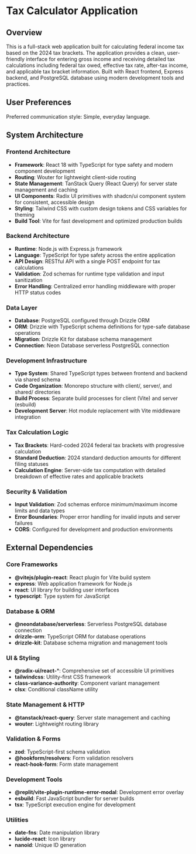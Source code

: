 # Tax Calculator Application

## Overview

This is a full-stack web application built for calculating federal income tax based on the 2024 tax brackets. The application provides a clean, user-friendly interface for entering gross income and receiving detailed tax calculations including federal tax owed, effective tax rate, after-tax income, and applicable tax bracket information. Built with React frontend, Express backend, and PostgreSQL database using modern development tools and practices.

## User Preferences

Preferred communication style: Simple, everyday language.

## System Architecture

### Frontend Architecture
- **Framework**: React 18 with TypeScript for type safety and modern component development
- **Routing**: Wouter for lightweight client-side routing
- **State Management**: TanStack Query (React Query) for server state management and caching
- **UI Components**: Radix UI primitives with shadcn/ui component system for consistent, accessible design
- **Styling**: Tailwind CSS with custom design tokens and CSS variables for theming
- **Build Tool**: Vite for fast development and optimized production builds

### Backend Architecture
- **Runtime**: Node.js with Express.js framework
- **Language**: TypeScript for type safety across the entire application
- **API Design**: RESTful API with a single POST endpoint for tax calculations
- **Validation**: Zod schemas for runtime type validation and input sanitization
- **Error Handling**: Centralized error handling middleware with proper HTTP status codes

### Data Layer
- **Database**: PostgreSQL configured through Drizzle ORM
- **ORM**: Drizzle with TypeScript schema definitions for type-safe database operations
- **Migration**: Drizzle Kit for database schema management
- **Connection**: Neon Database serverless PostgreSQL connection

### Development Infrastructure
- **Type System**: Shared TypeScript types between frontend and backend via shared schema
- **Code Organization**: Monorepo structure with client/, server/, and shared/ directories
- **Build Process**: Separate build processes for client (Vite) and server (esbuild)
- **Development Server**: Hot module replacement with Vite middleware integration

### Tax Calculation Logic
- **Tax Brackets**: Hard-coded 2024 federal tax brackets with progressive calculation
- **Standard Deduction**: 2024 standard deduction amounts for different filing statuses
- **Calculation Engine**: Server-side tax computation with detailed breakdown of effective rates and applicable brackets

### Security & Validation
- **Input Validation**: Zod schemas enforce minimum/maximum income limits and data types
- **Error Boundaries**: Proper error handling for invalid inputs and server failures
- **CORS**: Configured for development and production environments

## External Dependencies

### Core Frameworks
- **@vitejs/plugin-react**: React plugin for Vite build system
- **express**: Web application framework for Node.js
- **react**: UI library for building user interfaces
- **typescript**: Type system for JavaScript

### Database & ORM
- **@neondatabase/serverless**: Serverless PostgreSQL database connection
- **drizzle-orm**: TypeScript ORM for database operations
- **drizzle-kit**: Database schema migration and management tools

### UI & Styling
- **@radix-ui/react-***: Comprehensive set of accessible UI primitives
- **tailwindcss**: Utility-first CSS framework
- **class-variance-authority**: Component variant management
- **clsx**: Conditional className utility

### State Management & HTTP
- **@tanstack/react-query**: Server state management and caching
- **wouter**: Lightweight routing library

### Validation & Forms
- **zod**: TypeScript-first schema validation
- **@hookform/resolvers**: Form validation resolvers
- **react-hook-form**: Form state management

### Development Tools
- **@replit/vite-plugin-runtime-error-modal**: Development error overlay
- **esbuild**: Fast JavaScript bundler for server builds
- **tsx**: TypeScript execution engine for development

### Utilities
- **date-fns**: Date manipulation library
- **lucide-react**: Icon library
- **nanoid**: Unique ID generation